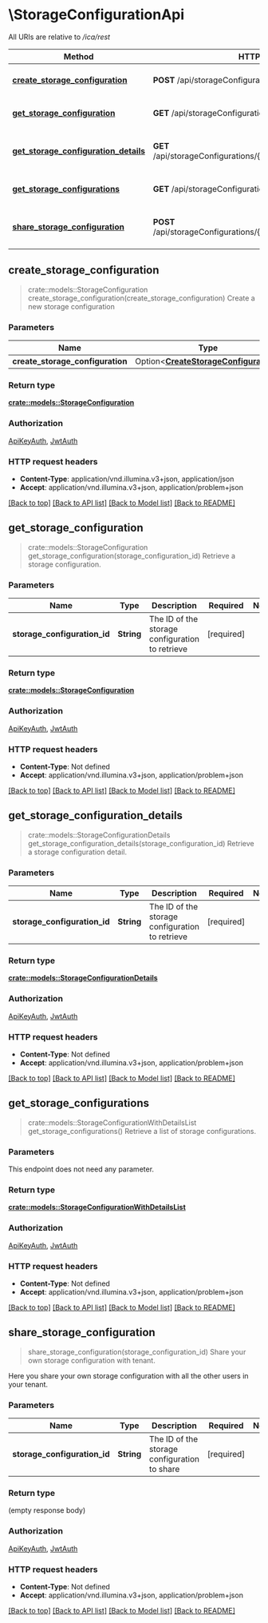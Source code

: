 # \StorageConfigurationApi

All URIs are relative to */ica/rest*

Method | HTTP request | Description
------------- | ------------- | -------------
[**create_storage_configuration**](StorageConfigurationApi.md#create_storage_configuration) | **POST** /api/storageConfigurations | Create a new storage configuration
[**get_storage_configuration**](StorageConfigurationApi.md#get_storage_configuration) | **GET** /api/storageConfigurations/{storageConfigurationId} | Retrieve a storage configuration.
[**get_storage_configuration_details**](StorageConfigurationApi.md#get_storage_configuration_details) | **GET** /api/storageConfigurations/{storageConfigurationId}/details | Retrieve a storage configuration detail.
[**get_storage_configurations**](StorageConfigurationApi.md#get_storage_configurations) | **GET** /api/storageConfigurations | Retrieve a list of storage configurations.
[**share_storage_configuration**](StorageConfigurationApi.md#share_storage_configuration) | **POST** /api/storageConfigurations/{storageConfigurationId}:share | Share your own storage configuration with tenant.



## create_storage_configuration

> crate::models::StorageConfiguration create_storage_configuration(create_storage_configuration)
Create a new storage configuration

### Parameters


Name | Type | Description  | Required | Notes
------------- | ------------- | ------------- | ------------- | -------------
**create_storage_configuration** | Option<[**CreateStorageConfiguration**](CreateStorageConfiguration.md)> |  |  |

### Return type

[**crate::models::StorageConfiguration**](StorageConfiguration.md)

### Authorization

[ApiKeyAuth](../README.md#ApiKeyAuth), [JwtAuth](../README.md#JwtAuth)

### HTTP request headers

- **Content-Type**: application/vnd.illumina.v3+json, application/json
- **Accept**: application/vnd.illumina.v3+json, application/problem+json

[[Back to top]](#) [[Back to API list]](../README.md#documentation-for-api-endpoints) [[Back to Model list]](../README.md#documentation-for-models) [[Back to README]](../README.md)


## get_storage_configuration

> crate::models::StorageConfiguration get_storage_configuration(storage_configuration_id)
Retrieve a storage configuration.

### Parameters


Name | Type | Description  | Required | Notes
------------- | ------------- | ------------- | ------------- | -------------
**storage_configuration_id** | **String** | The ID of the storage configuration to retrieve | [required] |

### Return type

[**crate::models::StorageConfiguration**](StorageConfiguration.md)

### Authorization

[ApiKeyAuth](../README.md#ApiKeyAuth), [JwtAuth](../README.md#JwtAuth)

### HTTP request headers

- **Content-Type**: Not defined
- **Accept**: application/vnd.illumina.v3+json, application/problem+json

[[Back to top]](#) [[Back to API list]](../README.md#documentation-for-api-endpoints) [[Back to Model list]](../README.md#documentation-for-models) [[Back to README]](../README.md)


## get_storage_configuration_details

> crate::models::StorageConfigurationDetails get_storage_configuration_details(storage_configuration_id)
Retrieve a storage configuration detail.

### Parameters


Name | Type | Description  | Required | Notes
------------- | ------------- | ------------- | ------------- | -------------
**storage_configuration_id** | **String** | The ID of the storage configuration to retrieve | [required] |

### Return type

[**crate::models::StorageConfigurationDetails**](StorageConfigurationDetails.md)

### Authorization

[ApiKeyAuth](../README.md#ApiKeyAuth), [JwtAuth](../README.md#JwtAuth)

### HTTP request headers

- **Content-Type**: Not defined
- **Accept**: application/vnd.illumina.v3+json, application/problem+json

[[Back to top]](#) [[Back to API list]](../README.md#documentation-for-api-endpoints) [[Back to Model list]](../README.md#documentation-for-models) [[Back to README]](../README.md)


## get_storage_configurations

> crate::models::StorageConfigurationWithDetailsList get_storage_configurations()
Retrieve a list of storage configurations.

### Parameters

This endpoint does not need any parameter.

### Return type

[**crate::models::StorageConfigurationWithDetailsList**](StorageConfigurationWithDetailsList.md)

### Authorization

[ApiKeyAuth](../README.md#ApiKeyAuth), [JwtAuth](../README.md#JwtAuth)

### HTTP request headers

- **Content-Type**: Not defined
- **Accept**: application/vnd.illumina.v3+json, application/problem+json

[[Back to top]](#) [[Back to API list]](../README.md#documentation-for-api-endpoints) [[Back to Model list]](../README.md#documentation-for-models) [[Back to README]](../README.md)


## share_storage_configuration

> share_storage_configuration(storage_configuration_id)
Share your own storage configuration with tenant.

Here you share your own storage configuration with all the other users in your tenant.

### Parameters


Name | Type | Description  | Required | Notes
------------- | ------------- | ------------- | ------------- | -------------
**storage_configuration_id** | **String** | The ID of the storage configuration to share | [required] |

### Return type

 (empty response body)

### Authorization

[ApiKeyAuth](../README.md#ApiKeyAuth), [JwtAuth](../README.md#JwtAuth)

### HTTP request headers

- **Content-Type**: Not defined
- **Accept**: application/vnd.illumina.v3+json, application/problem+json

[[Back to top]](#) [[Back to API list]](../README.md#documentation-for-api-endpoints) [[Back to Model list]](../README.md#documentation-for-models) [[Back to README]](../README.md)


